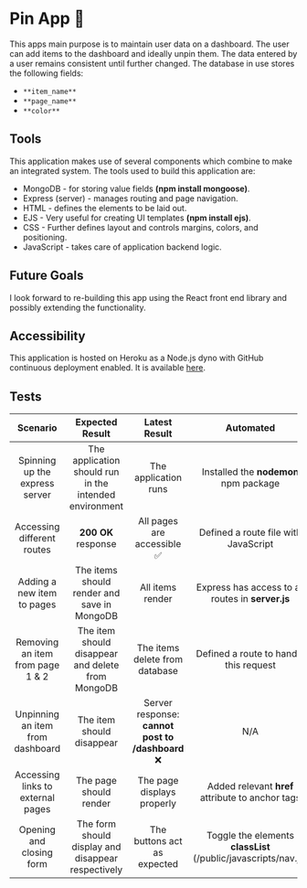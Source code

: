 # Pin App 📌

This apps main purpose is to maintain user data on a dashboard. The user can add items to the dashboard and ideally unpin them. The data entered by a user remains consistent until further changed. The database in use stores the following fields:

- `**item_name**`
- `**page_name**`
- `**color**`

## Tools

This application makes use of several components which combine to make an integrated system. The tools used to build this application are:

- MongoDB - for storing value fields **(npm install mongoose)**.
- Express (server) - manages routing and page navigation.
- HTML - defines the elements to be laid out.
- EJS - Very useful for creating UI templates **(npm install ejs)**.
- CSS - Further defines layout and controls margins, colors, and positioning.
- JavaScript - takes care of application backend logic.

## Future Goals

I look forward to re-building this app using the React front end library and possibly extending the functionality.

## Accessibility

This application is hosted on Heroku as a Node.js dyno with GitHub continuous deployment enabled. It is available [here]().

## Tests

|Scenario|Expected Result|Latest Result|Automated|
|:---:|:---:|:---:|:---:|
|Spinning up the express server|The application should run in the intended environment|The application runs|Installed the **nodemon** npm package|
|Accessing different routes|**200 OK** response|All pages are accessible ✅|Defined a route file with JavaScript|
|Adding a new item to pages|The items should render and save in MongoDB|All items render|Express has access to all routes in **server.js**|
|Removing an item from page 1 & 2|The item should disappear and delete from MongoDB|The items delete from database|Defined a route to handle this request|
|Unpinning an item from dashboard|The item should disappear|Server response: **cannot post to /dashboard** ❌|N/A|
|Accessing links to external pages|The page should render|The page displays properly|Added relevant **href** attribute to anchor tags|
|Opening and closing form|The form should display and disappear respectively|The buttons act as expected|Toggle the elements **classList** (/public/javascripts/nav.js)|
